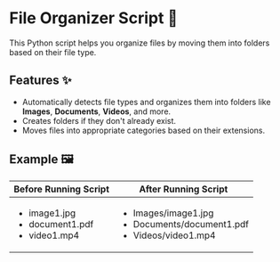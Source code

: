 # File Organizer Script 📁

This Python script helps you organize files by moving them into folders based on their file type.

## Features ✨

<ul>
  <li>Automatically detects file types and organizes them into folders like <strong>Images</strong>, <strong>Documents</strong>, <strong>Videos</strong>, and more.</li>
  <li>Creates folders if they don't already exist.</li>
  <li>Moves files into appropriate categories based on their extensions.</li>
</ul>

## Example 🖼️

<table>
  <thead>
    <tr>
      <th>Before Running Script</th>
      <th>After Running Script</th>
    </tr>
  </thead>
  <tbody>
    <tr>
      <td>
        <ul>
          <li>image1.jpg</li>
          <li>document1.pdf</li>
          <li>video1.mp4</li>
        </ul>
      </td>
      <td>
        <ul>
          <li>Images/image1.jpg</li>
          <li>Documents/document1.pdf</li>
          <li>Videos/video1.mp4</li>
        </ul>
      </td>
    </tr>
  </tbody>
</table>
